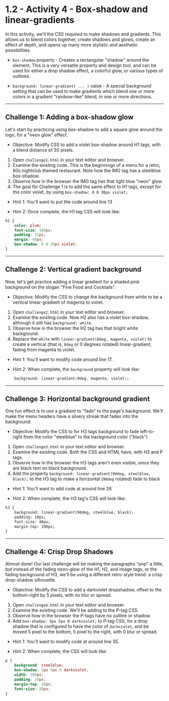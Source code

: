 # 1.2 - Activity 4 - Box-shadow and linear-gradients

In this activity, we'll the CSS required to make shadows and gradients. This
allows us to blend colors together, create shadows and glows, create an effect
of depth, and opens up many more stylistic and aesthetic possibilities.

- `box-shadow` property - Creates a rectangular "shadow" around the element.
  This is a very versatile property and design tool, and can be used for either
  a drop shadow effect, a colorful glow, or various types of outlines.

- `background: linear-gradient( ... )` value - A special background setting
  that can be used to make gradients which blend one or more colors in a
  gradient "rainbow-like" blend, in one or more directions.


-------------


Challenge 1: Adding a box-shadow glow
-----------------------------------------

Let's start by practicing using box-shadow to add a square glow around the
logo, for a "neon glow" effect.

* Objective: Modify CSS to add a violet box-shadow around H1 tags, with a blend
  distance of 30 pixels.

1. Open `challenge1.html` in your text editor and browser.
2. Examine the existing code. This is the beginnings of a menu for a retro, 80s
nightclub themed restaurant. Note how the IMG tag has a steelblue box-shadow.
3. Observe how in the browser the IMG tag has that light blue "neon" glow.
4. The goal for Challenge 1 is to add the same effect to H1 tags, except for
the color violet, by using `box-shadow: 0 0 30px violet;`

* Hint 1: You'll want to put the code around line 13

* Hint 2: Once complete, the H1 tag CSS will look like:

```css
h1 {
    color: plum;
    font-size: 100px;
    padding: 15px;
    margin: 40px;
    box-shadow: 0 0 30px violet;
}
```

-------------


Challenge 2: Vertical gradient background
----------------------------------

Now, let's get practice adding a linear gradient for a shaded pink background
on the slogan "Fine Food and Cocktails".

* Objective: Modify the CSS to change the background from white to be a
  vertical linear-gradient of magenta to violet.

1. Open `challenge2.html` in your text editor and browser.
2. Examine the existing code. Now H2 also has a violet box-shadow, although it
still has `background: white`.
3. Observe how in the browser the H2 tag has that bright white background.
4. Replace the `white` with `linear-gradient(0deg, magenta, violet)` to create
a vertical (that is, `0deg` or 0 degrees rotated) linear-gradient, fading from
magenta to violet.

- Hint 1: You'll want to modify code around line 17.

- Hint 2: When complete, the `background` property will look like:

```css
    background: linear-gradient(0deg, magenta, violet);
```

-------------



Challenge 3: Horizontal background gradient
----------------------------------

One fun effect is to use a gradient to "fade" to the page's background. We'll
make the menu headers have a silvery streak that fades into the background.

* Objective: Modify the CSS to for H3 tags background to fade left-to-right
  from the color "steelblue" to the background color ("black")

1. Open `challenge3.html` in your text editor and browser.
2. Examine the existing code. Both the CSS and HTML have, with H3 and P tags.
3. Observe how in the browser the H3 tags aren't even visible, since they are
black text on black background.
4. Add the property `background: linear-gradient(90deg, steelblue, black);` to
the H3 tag to make a horizontal (`90deg` rotated) fade to black

- Hint 1: You'll want to add code at around line 26.

- Hint 2: When complete, the H3 tag's CSS will look like:

```html
h3 {
    background: linear-gradient(90deg, steelblue, black);
    padding: 10px;
    font-size: 40px;
    margin-top: 100px;
}
```


-------------


Challenge 4: Crisp Drop Shadows
------------------------------------------

Almost done! Our last challenge will be making the paragraphs "pop" a little,
but instead of the fading neon-glow of the H1, H2, and image tags, or the
fading background of H3, we'll be using a different retro-style trend: a crisp
drop-shadow silhouette.

* Objective: Modify the CSS to add a darkviolet dropshadow, offset to the
  bottom-right by 5 pixels, with no blur or spread.

1. Open `challenge4.html` in your text editor and browser.
2. Examine the existing code. We'll be adding to the P-tag CSS.
3. Observe how in the browser the P-tags have no outline or shadow.
4. Add `box-shadow: 5px 5px 0 darkviolet;` to P-tag CSS, for a drop shadow that
is configured to have the color of `darkviolet`, and be moved 5 pixel to the
bottom, 5 pixel to the right, with 0 blur or spread.

- Hint 1: You'll want to modify code at around line 35.

- Hint 2: When complete, the CSS will look like:

```css
p {
    background: steelblue;
    box-shadow: 5px 5px 0 darkviolet;
    width: 300px;
    padding: 10px;
    margin-top: 30px;
    font-size: 20px;
}
```

